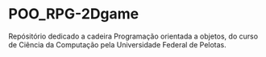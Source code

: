 # POO_RPG-2Dgame

Repósitório dedicado a cadeira Programação orientada a objetos, do curso de Ciência da Computação pela Universidade Federal de Pelotas.

